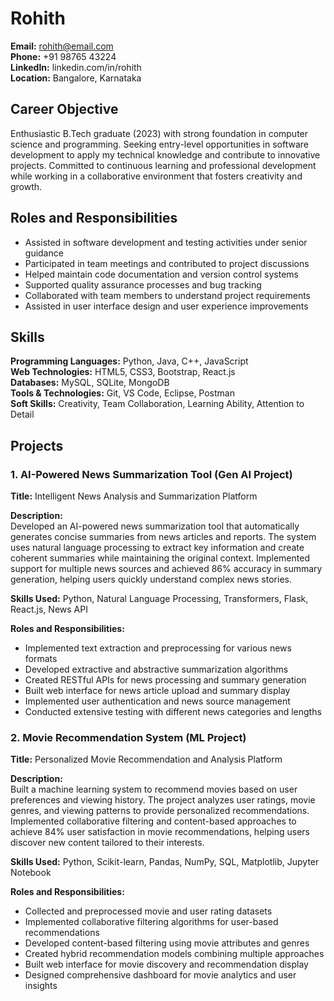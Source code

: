 # Rohith
**Email:** rohith@email.com  
**Phone:** +91 98765 43224  
**LinkedIn:** linkedin.com/in/rohith  
**Location:** Bangalore, Karnataka  

## Career Objective
Enthusiastic B.Tech graduate (2023) with strong foundation in computer science and programming. Seeking entry-level opportunities in software development to apply my technical knowledge and contribute to innovative projects. Committed to continuous learning and professional development while working in a collaborative environment that fosters creativity and growth.

## Roles and Responsibilities
- Assisted in software development and testing activities under senior guidance
- Participated in team meetings and contributed to project discussions
- Helped maintain code documentation and version control systems
- Supported quality assurance processes and bug tracking
- Collaborated with team members to understand project requirements
- Assisted in user interface design and user experience improvements

## Skills
**Programming Languages:** Python, Java, C++, JavaScript  
**Web Technologies:** HTML5, CSS3, Bootstrap, React.js  
**Databases:** MySQL, SQLite, MongoDB  
**Tools & Technologies:** Git, VS Code, Eclipse, Postman  
**Soft Skills:** Creativity, Team Collaboration, Learning Ability, Attention to Detail  

## Projects

### 1. AI-Powered News Summarization Tool (Gen AI Project)
**Title:** Intelligent News Analysis and Summarization Platform

**Description:**  
Developed an AI-powered news summarization tool that automatically generates concise summaries from news articles and reports. The system uses natural language processing to extract key information and create coherent summaries while maintaining the original context. Implemented support for multiple news sources and achieved 86% accuracy in summary generation, helping users quickly understand complex news stories.

**Skills Used:** Python, Natural Language Processing, Transformers, Flask, React.js, News API

**Roles and Responsibilities:**
- Implemented text extraction and preprocessing for various news formats
- Developed extractive and abstractive summarization algorithms
- Created RESTful APIs for news processing and summary generation
- Built web interface for news article upload and summary display
- Implemented user authentication and news source management
- Conducted extensive testing with different news categories and lengths

### 2. Movie Recommendation System (ML Project)
**Title:** Personalized Movie Recommendation and Analysis Platform

**Description:**  
Built a machine learning system to recommend movies based on user preferences and viewing history. The project analyzes user ratings, movie genres, and viewing patterns to provide personalized recommendations. Implemented collaborative filtering and content-based approaches to achieve 84% user satisfaction in movie recommendations, helping users discover new content tailored to their interests.

**Skills Used:** Python, Scikit-learn, Pandas, NumPy, SQL, Matplotlib, Jupyter Notebook

**Roles and Responsibilities:**
- Collected and preprocessed movie and user rating datasets
- Implemented collaborative filtering algorithms for user-based recommendations
- Developed content-based filtering using movie attributes and genres
- Created hybrid recommendation models combining multiple approaches
- Built web interface for movie discovery and recommendation display
- Designed comprehensive dashboard for movie analytics and user insights
